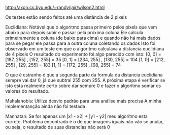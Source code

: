 http://axon.cs.byu.edu/~randy/jair/wilson2.html

Os testes estão sendo feitos até uma distância de 2 pixels

Euclidiana:
Notável que o algoritmo passa primeiro pelos pixels que vem abaixo para depois subir e passar pela próxima coluna
Ele calcula primeiramente a coluna (de baixo para cima) e quando não há mais dados para se pegar ele passa para a outra coluna coletando os dados
Isto foi observado em um teste em que o algoritmo calculava a distancia euclidiana de 4 pixels
O resultado do experimento foi algo parecido com isto:
[0, 0] = [187, 255] , [152, 255] = 35
[0, 1] = [234, 255] , [130, 255] = 104
[1, 0] = [212, 255] , [29, 255] = 183
[1, 1] = [172, 255] , [98, 255] = 74

O que é estranho é que a segunda parte da formula da distancia euclidiana sempre vai dar 0, já que subtrai 255 com 255.
A próxima etapa é verificar se isto esta realmente certo sobre dar sempre 0 e fazer o algoritmo somar os valores do resultado.

Mahalanobis:
Utiliza desvio padrão para uma análise mais precisa
A minha implementanção ainda não foi testada

Manhatan:
Se for apenas um |x1 - x2| + |y1 - y2| meu algoritmo esta correto.
Problema encontrado é o de que imagens iguais não vão se anular, ou seja, o resultado de suas distancias não será 0
